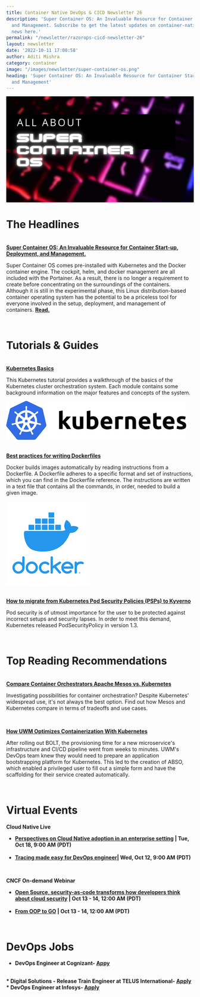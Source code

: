 ```yaml
---
title: Container Native DevOps & CICD Newsletter 26
description: 'Super Container OS: An Invaluable Resource for Container Start-up, Deployment,
  and Management. Subscribe to get the latest updates on container-native & DevOps
  news here.'
permalink: "/newsletter/razorops-cicd-newsletter-26"
layout: newsletter
date: '2022-10-11 17:00:58'
author: Aditi Mishra
category: container
image: "/images/newsletter/super-container-os.png"
heading: 'Super Container OS: An Invaluable Resource for Container Start-up, Deployment,
  and Management'
---
```


![](/images/newsletter/super-container-os.png)
<br>

# The Headlines

<br>
<a href="https://list23.com/1087217-super-container-os-a-container-deployment-operating-system-is-now-available/" target="_blank"><b>Super Container OS: An Invaluable Resource for Container Start-up, Deployment, and Management.</b></a>
	
Super Container OS comes pre-installed with Kubernetes and the Docker container engine. The cockpit, helm, and docker management are all included with the Portainer. As a result, there is no longer a requirement to create before concentrating on the surroundings of the containers. Although it is still in the experimental phase, this Linux distribution-based container operating system has the potential to be a priceless tool for everyone involved in the setup, deployment, and management of containers. <a href="https://list23.com/1087217-super-container-os-a-container-deployment-operating-system-is-now-available/" target="_blank"><b>Read.</b></a>

<br>

# Tutorials & Guides

<br>
<a href="https://kubernetes.io/docs/tutorials/kubernetes-basics/" target="_blank"><b>Kubernetes Basics</b></a> 
	
<div class="row">
  <div class="col-sm-6">
  <p>
  This Kubernetes tutorial provides a walkthrough of the basics of the Kubernetes cluster orchestration system. Each module contains some background information on the major features and concepts of the system.
  </p>
  </div>
  <div class="col-sm-6">
    <img src="/images/newsletter/kubernetes-logo.png">
  </div>
</div>
	
<br>  
	
<a href="https://kubernetes.io/docs/tutorials/kubernetes-basics/" target="_blank"><b>Best practices for writing Dockerfiles</b></a>
	
<div class="row">
  <div class="col-sm-6">
  <p>
    Docker builds images automatically by reading instructions from a Dockerfile. A Dockerfile adheres to a specific format and set of instructions, which you can find in the Dockerfile reference. The instructions are written in a text file that contains all the commands, in order, needed to build a given image.
  </p>  
  </div>
  <div class="col-sm-6">
    <img src="/images/newsletter/docker-logo.png">
  </div>	
</div>  
	
<br>

<a href="https://nirmata.com/2022/09/29/how-to-migrate-from-kubernetes-pod-security-policies-to-kyverno/?utm_source=hs_email&utm_medium=email&_hsenc=p2ANqtz-_QsPgCluBkduVNHZ06gLGzdnybUijP6EqWNBQ2phgdz__-JyffnAK7QEzcpV9CPEub-7gG"><b>How to migrate from Kubernetes Pod Security Policies (PSPs) to Kyverno</b></a>
	
Pod security is of utmost importance for the user to be protected against incorrect setups and security lapses. In order to meet this demand, Kubernetes released PodSecurityPolicy in version 1.3.	
	
<br>
	
# Top Reading Recommendations
	
<br>  
<a href="https://www.techtarget.com/searchitoperations/tip/Compare-container-orchestrators-Apache-Mesos-vs-Kubernetes" target="_blank"><b>Compare Container Orchestrators Apache Mesos vs. Kubernetes</b></a>

Investigating possibilities for container orchestration? Despite Kubernetes' widespread use, it's not always the best option. Find out how Mesos and Kubernetes compare in terms of tradeoffs and use cases.
	
<br>

<a href="https://containerjournal.com/features/how-uwm-optimizes-containerization-with-kubernetes/" target="_blank"><b>How UWM Optimizes Containerization With Kubernetes</b></a>
	
After rolling out BOLT, the provisioning time for a new microservice's infrastructure and CI/CD pipeline went from weeks to minutes. UWM's DevOps team knew they would need to prepare an application bootstrapping platform for Kubernetes. This led to the creation of ABSO, which enabled a privileged user to fill out a simple form and have the scaffolding for their service created automatically.	
	
<br>  

# Virtual Events
	
<b>Cloud Native Live<b>
	
<ul>
<li>
<a href="https://community.cncf.io/events/details/cncf-cncf-online-programs-presents-cloud-native-live-perspectives-on-cloud-native-adoption-in-an-enterprise-setting/" target="_blank">Perspectives on Cloud Native adoption in an enterprise setting</a> | Tue, Oct 18, 9:00 AM (PDT)
</li>
<br>
<li>
<a href="https://community.cncf.io/events/details/cncf-cncf-online-programs-presents-cloud-native-live-tracing-made-easy-for-devops-engineer/" target="_blank">Tracing made easy for DevOps engineer</a>| Wed, Oct 12, 9:00 AM (PDT)
</li>

</ul>
	
<br>	

<b>CNCF On-demand Webinar</b>
	
<ul>

<li>
<a href="https://community.cncf.io/events/details/cncf-cncf-online-programs-presents-cncf-on-demand-webinar-open-source-security-as-code-transforms-how-developers-think-about-cloud-security/" target="_blank">Open Source, security-as-code transforms how developers think about cloud security</a> | Oct 13 - 14, 12:00 AM (PDT)
</li>
<br>
<li>
<a href="https://community.cncf.io/events/details/cncf-cncf-online-programs-presents-cncf-on-demand-webinar-from-oop-to-go/" target="_blank">From OOP to GO</a> | Oct 13 - 14, 12:00 AM (PDT)	
</li>

</ul>

<br>
	
# DevOps Jobs
	
* DevOps Engineer at Cognizant- <a href="https://careers.cognizant.com/in/en/apply?jobSeqNo=COGNGLOBAL00041450002&utm_campaign=google_jobs_apply&utm_source=google_jobs_apply&utm_medium=organic&pjid=06b3bfba-7bf9-48a8-9066-69512292b057&p_in_ref=https://www.google.com/&p_lang=en_in&refNum=COGNGLOBAL" target="_blank"><b>Appy</b></a>
<br>
* Digital Solutions - Release Train Engineer at TELUS International- <a href="https://www.linkedin.com/jobs/search/?currentJobId=3160500613&geoId=102713980&keywords=devops%20engineers&location=India&refresh=true" target="_blank"><b>Apply</b></a>
<br>
* DevOps Engineer at Infosys- <a href="https://www.linkedin.com/jobs/search/?currentJobId=3008553373&f_E=3%2C4&geoId=102713980&keywords=devops%20engineers&location=India&refresh=true" target="_blank"><b>Apply</b></a>